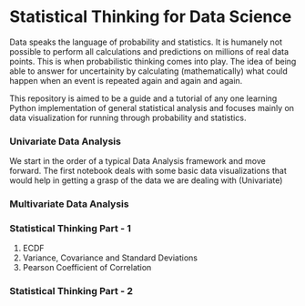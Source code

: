 # Statistical Thinking for Data Science

Data speaks the language of probability and statistics. It is humanely not possible to perform all calculations and predictions on millions of real data points. This is when probabilistic thinking comes into play. The idea of being able to answer for uncertainity by calculating (mathematically) what could happen when an event is repeated again and again and again.

This repository is aimed to be a guide and a tutorial of any one learning Python implementation of general statistical analysis and focuses mainly on data visualization for running through probability and statistics.

### Univariate Data Analysis

We start in the order of a typical Data Analysis framework and move forward. The first notebook deals with some basic data visualizations that would help in getting a grasp of the data we are dealing with (Univariate)

### Multivariate Data Analysis


### Statistical Thinking Part - 1 

1. ECDF
2. Variance, Covariance and Standard Deviations
3. Pearson Coefficient of Correlation

### Statistical Thinking Part - 2


